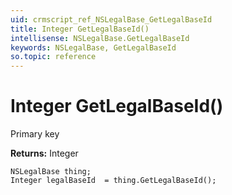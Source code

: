 ```yaml
---
uid: crmscript_ref_NSLegalBase_GetLegalBaseId
title: Integer GetLegalBaseId()
intellisense: NSLegalBase.GetLegalBaseId
keywords: NSLegalBase, GetLegalBaseId
so.topic: reference
---
```


# Integer GetLegalBaseId()

Primary key

**Returns:** Integer

```crmscript
NSLegalBase thing;
Integer legalBaseId  = thing.GetLegalBaseId();
```

